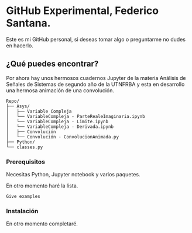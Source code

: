 # GitHub Experimental, Federico Santana.

Este es mi GitHub personal, si deseas tomar algo o preguntarme no dudes en hacerlo.

## ¿Qué puedes encontrar?

Por ahora hay unos hermosos cuadernos Jupyter de la materia Análisis de Señales de Sistemas de segundo año de la UTNFRBA y esta en desarrollo una hermosa animación de una convolución.

```
Repo/
├── Asys/
│   ├── Variable Compleja
│   └── VariableCompleja - ParteRealeImaginaria.ipynb
│   └── VariableCompleja - Limite.ipynb
│   └── VariableCompleja - Derivada.ipynb
│   ├── Convolución
│   └── Convolución - ConvolucionAnimada.py
├── Python/
└── classes.py
```

### Prerequisitos

Necesitas Python, Jupyter notebook y varios paquetes.

En otro momento haré la lista.
```
Give examples
```

### Instalación

En otro momento completaré.
